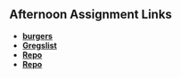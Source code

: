 ## Afternoon Assignment Links

* **[burgers](https://github.com/Previterror/burgers)**
* **[Gregslist](https://github.com/Previterror/spring24_GregslistAPI)**
* **[Repo](https://github.com/Previterror/<ASSIGNMENT_REPO>)**
* **[Repo](https://github.com/Previterror/<ASSIGNMENT_REPO>)**
